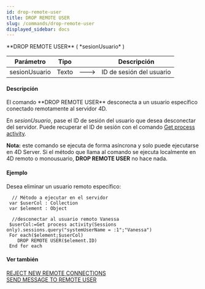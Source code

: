 ```yaml
---
id: drop-remote-user
title: DROP REMOTE USER
slug: /commands/drop-remote-user
displayed_sidebar: docs
---
```


<!--REF #_command_.DROP REMOTE USER.Syntax-->**DROP REMOTE USER** ( *sesionUsuario* )<!-- END REF-->
<!--REF #_command_.DROP REMOTE USER.Params-->
| Parámetro | Tipo |  | Descripción |
| --- | --- | --- | --- |
| sesionUsuario | Texto | &#x1F852; | ID de sesión del usuario |

<!-- END REF-->

#### Descripción 

<!--REF #_command_.DROP REMOTE USER.Summary-->El comando **DROP REMOTE USER** desconecta a un usuario específico conectado remotamente al servidor 4D.<!-- END REF--> 

En *sesionUsuario*, pase el ID de sesión del usuario que desea desconectar del servidor. Puede recuperar el ID de sesión con el comando [Get process activity](get-process-activity.md).

**Nota:** este comando se ejecuta de forma asíncrona y solo puede ejecutarse en 4D Server. Si el método que llama al comando se ejecuta localmente en 4D remoto o monousuario, **DROP REMOTE USER** no hace nada.

#### Ejemplo 

Desea eliminar un usuario remoto específico:

```4d
  // Método a ejecutar en el servidor
 var $userCol : Collection
 var $element : Object
 
  //desconectar al usuario remoto Vanessa
 $userCol:=Get process activity(Sessions only).sessions.query("systemUserName = :1";"Vanessa")
 For each($element;$userCol)
    DROP REMOTE USER($element.ID)
 End for each
```

  

#### Ver también 

[REJECT NEW REMOTE CONNECTIONS](reject-new-remote-connections.md)  
[SEND MESSAGE TO REMOTE USER](send-message-to-remote-user.md)  